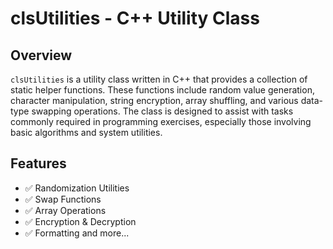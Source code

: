 # clsUtilities - C++ Utility Class

## Overview

`clsUtilities` is a utility class written in C++ that provides a collection of static helper functions. These functions include random value generation, character manipulation, string encryption, array shuffling, and various data-type swapping operations. The class is designed to assist with tasks commonly required in programming exercises, especially those involving basic algorithms and system utilities.

## Features

- ✅ Randomization Utilities
- ✅ Swap Functions
- ✅ Array Operations
- ✅ Encryption & Decryption
- ✅ Formatting and more...


